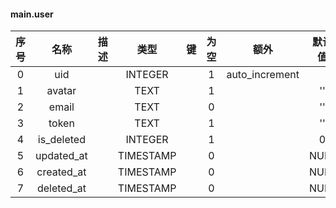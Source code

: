 #### main.user 

| 序号 | 名称 | 描述 | 类型 | 键 | 为空 | 额外 | 默认值 |
| :--: | :--: | :--: | :--: | :--: | :--: | :--: | :--: |
| 0 | uid |  | INTEGER |  | 1 | auto_increment |  |
| 1 | avatar |  | TEXT |  | 1 |  | '' |
| 2 | email |  | TEXT |  | 0 |  | '' |
| 3 | token |  | TEXT |  | 1 |  | '' |
| 4 | is_deleted |  | INTEGER |  | 1 |  | 0 |
| 5 | updated_at |  | TIMESTAMP |  | 0 |  | NULL |
| 6 | created_at |  | TIMESTAMP |  | 0 |  | NULL |
| 7 | deleted_at |  | TIMESTAMP |  | 0 |  | NULL |
